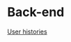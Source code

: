 # Back-end

[User histories](https://github.com/nateusse/microservices-houses/wiki/Historias-de-usuario)

